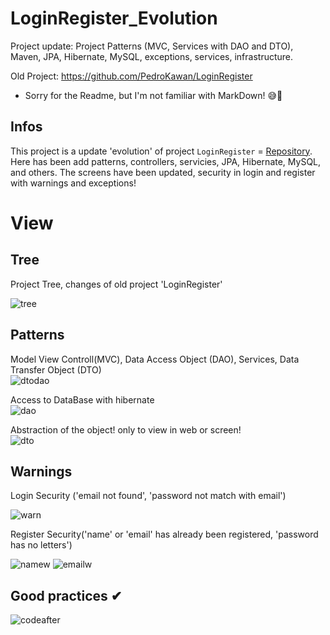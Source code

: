 # LoginRegister_Evolution
Project update: Project Patterns (MVC, Services with DAO and DTO),
    Maven, JPA, Hibernate, MySQL, exceptions, services, infrastructure.

Old Project: https://github.com/PedroKawan/LoginRegister

- Sorry for the Readme, but I'm not familiar with MarkDown! 😅👏
## Infos
This project is a update 'evolution' of project `LoginRegister` = [Repository](https://github.com/PedroKawan/LoginRegister).
Here has been add patterns, controllers, servicies, JPA, Hibernate, MySQL, and others.
The screens have been updated, security in login and register with warnings and exceptions!


# View

## Tree
Project Tree, changes of old project 'LoginRegister'

![tree](https://github.com/PedroKawan/imagens/blob/main/loginregister_evo/tree.PNG)

## Patterns
<html>
  Model View Controll(MVC), Data Access Object (DAO), Services, Data Transfer Object (DTO) <br>
  <img src="https://github.com/PedroKawan/imagens/blob/main/loginregister_evo/dao-dto.png" alt="dtodao">

  Access to DataBase with hibernate<br>
  <img src="https://github.com/PedroKawan/imagens/blob/main/loginregister_evo/daoclass.PNG" alt="dao">
  
  Abstraction of the object! only to view in web or screen!<br>
  <img src="https://github.com/PedroKawan/imagens/blob/main/loginregister_evo/dtoclass.PNG" alt="dto">

</html>

## Warnings
Login Security ('email not found', 'password not match with email')

![warn](https://github.com/PedroKawan/imagens/blob/main/loginregister_evo/warnings.png)


Register Security('name' or 'email' has already been registered, 'password has no letters') 

![namew](https://github.com/PedroKawan/imagens/blob/main/loginregister_evo/namew.PNG)
![emailw](https://github.com/PedroKawan/imagens/blob/main/loginregister_evo/emailw.PNG)


## Good practices ✔
![codeafter](https://github.com/PedroKawan/imagens/blob/main/loginregister_evo/aftercode.PNG)
